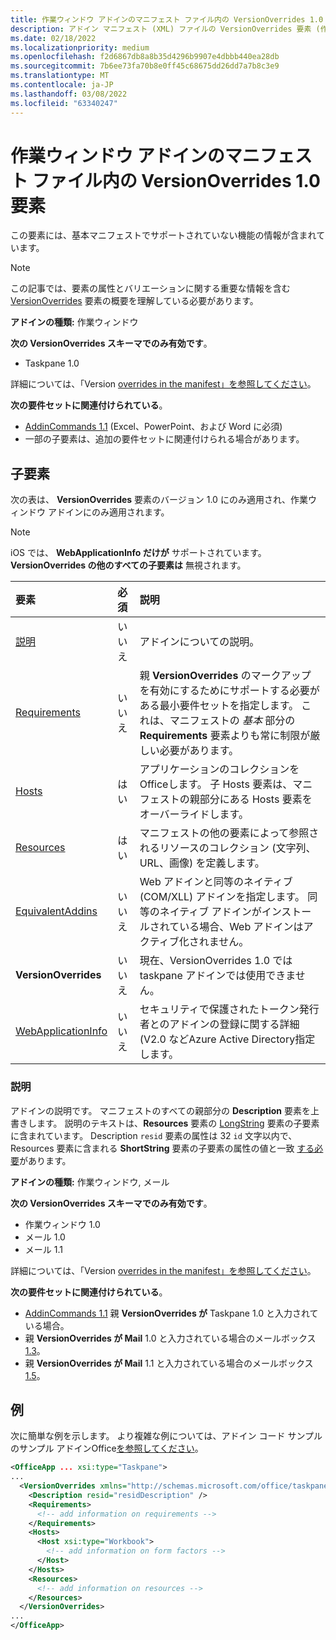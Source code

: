 ```yaml
---
title: 作業ウィンドウ アドインのマニフェスト ファイル内の VersionOverrides 1.0 要素
description: アドイン マニフェスト (XML) ファイルの VersionOverrides 要素 (作業ウィンドウ) Officeドキュメントを参照します。
ms.date: 02/18/2022
ms.localizationpriority: medium
ms.openlocfilehash: f2d6867db8a8b35d4296b9907e4dbbb440ea28db
ms.sourcegitcommit: 7b6ee73fa70b8e0ff45c68675dd26dd7a7b8c3e9
ms.translationtype: MT
ms.contentlocale: ja-JP
ms.lasthandoff: 03/08/2022
ms.locfileid: "63340247"
---
```

# <a name="versionoverrides-10-element-in-the-manifest-file-for-a-task-pane-add-in"></a>作業ウィンドウ アドインのマニフェスト ファイル内の VersionOverrides 1.0 要素

この要素には、基本マニフェストでサポートされていない機能の情報が含まれています。

> [!NOTE]
> この記事では、要素の属性とバリエーションに関する重要な情報を含む [VersionOverrides](versionoverrides.md) 要素の概要を理解している必要があります。

**アドインの種類:** 作業ウィンドウ

**次の VersionOverrides スキーマでのみ有効です**。

- Taskpane 1.0

詳細については、「Version [overrides in the manifest」を参照してください](../../develop/add-in-manifests.md#version-overrides-in-the-manifest)。

**次の要件セットに関連付けられている**。

- [AddinCommands 1.1](../requirement-sets/add-in-commands-requirement-sets.md) (Excel、PowerPoint、および Word に必須)
- 一部の子要素は、追加の要件セットに関連付けられる場合があります。

## <a name="child-elements"></a>子要素

次の表は、 **VersionOverrides** 要素のバージョン 1.0 にのみ適用され、作業ウィンドウ アドインにのみ適用されます。

> [!NOTE]
> iOS では、 **WebApplicationInfo だけが** サポートされています。 **VersionOverrides の他のすべての子要素は** 無視されます。

|  要素 |  必須  |  説明  |
|:-----|:-----|:-----|
|  [説明](#description)    |  いいえ   |  アドインについての説明。 |
|  [Requirements](requirements.md)  |  いいえ   |  親 **VersionOverrides** のマークアップを有効にするためにサポートする必要がある最小要件セットを指定します。 これは、マニフェストの *基本* 部分の **Requirements** 要素よりも常に制限が厳しい必要があります。|
|  [Hosts](hosts.md)                |  はい  |  アプリケーションのコレクションをOfficeします。 子 Hosts 要素は、マニフェストの親部分にある Hosts 要素をオーバーライドします。  |
|  [Resources](resources.md)    |  はい  | マニフェストの他の要素によって参照されるリソースのコレクション (文字列、URL、画像) を定義します。|
|  [EquivalentAddins](equivalentaddins.md)    |  いいえ  | Web アドインと同等のネイティブ (COM/XLL) アドインを指定します。 同等のネイティブ アドインがインストールされている場合、Web アドインはアクティブ化されません。|
|  **VersionOverrides**    |  いいえ  | 現在、VersionOverrides 1.0 では taskpane アドインでは使用できません。 |
|  [WebApplicationInfo](webapplicationinfo.md)    |  いいえ  | セキュリティで保護されたトークン発行者とのアドインの登録に関する詳細 (V2.0 などAzure Active Directory指定します。 |

### <a name="description"></a>説明

アドインの説明です。 マニフェストのすべての親部分の **Description** 要素を上書きします。 説明のテキストは、**Resources** 要素の [LongString](resources.md) 要素の子要素に含まれています。 Description `resid` 要素の属性は 32 `id` 文字以内で、Resources 要素に含まれる **ShortString** 要素の子要素の属性の値と一致 [する必要](resources.md)があります。

**アドインの種類:** 作業ウィンドウ, メール

**次の VersionOverrides スキーマでのみ有効です**。

- 作業ウィンドウ 1.0
- メール 1.0
- メール 1.1

詳細については、「Version [overrides in the manifest」を参照してください](../../develop/add-in-manifests.md#version-overrides-in-the-manifest)。

**次の要件セットに関連付けられている**。

- [AddinCommands 1.1](../requirement-sets/add-in-commands-requirement-sets.md) 親 **VersionOverrides が** Taskpane 1.0 と入力されている場合。
- 親 **VersionOverrides が Mail** 1.0 と入力されている場合のメールボックス [1.3](../../reference/objectmodel/requirement-set-1.3/outlook-requirement-set-1.3.md)。
- 親 **VersionOverrides が Mail** 1.1 と入力されている場合のメールボックス [1.5](../../reference/objectmodel/requirement-set-1.5/outlook-requirement-set-1.5.md)。

## <a name="example"></a>例

次に簡単な例を示します。 より複雑な例については、アドイン コード サンプルのサンプル アドインOffice[を参照してください](https://github.com/OfficeDev/PnP-OfficeAddins)。

```xml
<OfficeApp ... xsi:type="Taskpane">
...
  <VersionOverrides xmlns="http://schemas.microsoft.com/office/taskpaneappversionoverrides" xsi:type="VersionOverridesV1_0">
    <Description resid="residDescription" />
    <Requirements>
      <!-- add information on requirements -->
    </Requirements>
    <Hosts>
      <Host xsi:type="Workbook">
        <!-- add information on form factors -->
      </Host>
    </Hosts>
    <Resources>
      <!-- add information on resources -->
    </Resources>
  </VersionOverrides>
...
</OfficeApp>
```
